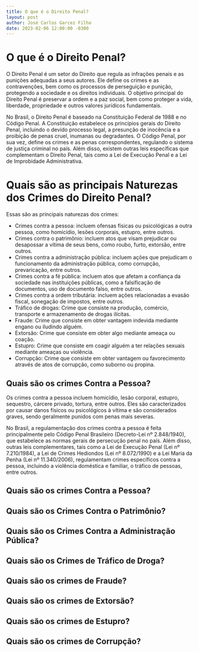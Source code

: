 ```yaml
---
title: O que é o Direito Penal?
layout: post
author: José Carlos Garcez Filho
date: 2023-02-06 12:00:00 -0300
---
```


# O que é o Direito Penal?

O Direito Penal é um setor do Direito que regula as infrações penais e as punições adequadas a seus autores. Ele define os crimes e as contravenções, bem como os processos de perseguição e punição, protegendo a sociedade e os direitos individuais. O objetivo principal do Direito Penal é preservar a ordem e a paz social, bem como proteger a vida, liberdade, propriedade e outros valores jurídicos fundamentais.

No Brasil, o Direito Penal é baseado na Constituição Federal de 1988 e no Código Penal. A Constituição estabelece os princípios gerais do Direito Penal, incluindo o devido processo legal, a presunção de inocência e a proibição de penas cruel, inumanas ou degradantes. O Código Penal, por sua vez, define os crimes e as penas correspondentes, regulando o sistema de justiça criminal no país. Além disso, existem outras leis específicas que complementam o Direito Penal, tais como a Lei de Execução Penal e a Lei de Improbidade Administrativa.

# Quais são as principais Naturezas dos Crimes do Direito Penal?

Essas são as principais naturezas dos crimes:

* Crimes contra a pessoa: incluem ofensas físicas ou psicológicas a outra pessoa, como homicídio, lesões corporais, estupro, entre outros.
* Crimes contra o patrimônio: incluem atos que visam prejudicar ou desapossar a vítima de seus bens, como roubo, furto, extorsão, entre outros.
* Crimes contra a administração pública: incluem ações que prejudicam o funcionamento da administração pública, como corrupção, prevaricação, entre outros.
* Crimes contra a fé pública: incluem atos que afetam a confiança da sociedade nas instituições públicas, como a falsificação de documentos, uso de documento falso, entre outros.
* Crimes contra a ordem tributária: incluem ações relacionadas a evasão fiscal, sonegação de impostos, entre outros.
* Tráfico de drogas: Crime que consiste na produção, comércio, transporte e armazenamento de drogas ilícitas.
* Fraude: Crime que consiste em obter vantagem indevida mediante engano ou iludindo alguém.
* Extorsão: Crime que consiste em obter algo mediante ameaça ou coação.
* Estupro: Crime que consiste em coagir alguém a ter relações sexuais mediante ameaças ou violência.
* Corrupção: Crime que consiste em obter vantagem ou favorecimento através de atos de corrupção, como suborno ou propina.

## Quais são os crimes Contra a Pessoa?

Os crimes contra a pessoa incluem homicídio, lesão corporal, estupro, sequestro, cárcere privado, tortura, entre outros. Eles são caracterizados por causar danos físicos ou psicológicos à vítima e são considerados graves, sendo geralmente punidos com penas mais severas.

No Brasil, a regulamentação dos crimes contra a pessoa é feita principalmente pelo Código Penal Brasileiro (Decreto-Lei nº 2.848/1940), que estabelece as normas gerais de persecução penal no país. Além disso, outras leis complementares, tais como a Lei de Execução Penal (Lei nº 7.210/1984), a Lei de Crimes Hediondos (Lei nº 8.072/1990) e a Lei Maria da Penha (Lei nº 11.340/2006), regulamentam crimes específicos contra a pessoa, incluindo a violência doméstica e familiar, o tráfico de pessoas, entre outros.

## Quais são os crimes Contra a Pessoa?


## Quais são os Crimes Contra o Patrimônio?



## Quais são os Crimes Contra a Administração Pública?



## Quais são os Crimes de Tráfico de Droga?



## Quais são os crimes de Fraude?



## Quais são os crimes de Extorsão?



## Quais são os crimes de Estupro?



## Quais são os crimes de Corrupção?



